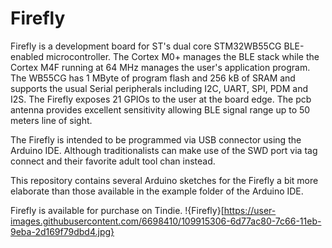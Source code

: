 # Firefly

Firefly is a development board for ST's dual core STM32WB55CG BLE-enabled microcontroller. The Cortex M0+ manages the BLE stack while the Cortex M4F running at 64 MHz manages the user's application program. The WB55CG has 1 MByte of program flash and 256 kB of SRAM and supports the usual Serial peripherals including I2C, UART, SPI, PDM and I2S. The Firefly exposes 21 GPIOs to the user at the board edge. The pcb antenna provides excellent sensitivity allowing BLE signal range up to 50 meters line of sight. 

The Firefly is intended to be programmed via USB connector using the Arduino IDE. Although traditionalists can make use of the SWD port via tag connect and their favorite adult tool chan instead. 

This repository contains several Arduino sketches for the Firefly a bit more elaborate than those available in the example folder of the Arduino IDE.

Firefly is available for purchase on Tindie.
!{Firefly}[https://user-images.githubusercontent.com/6698410/109915306-6d77ac80-7c66-11eb-9eba-2d169f79dbd4.jpg}
